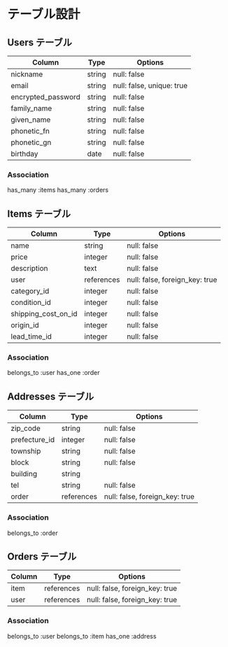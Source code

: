 # テーブル設計

## Users テーブル
|Column             |Type    |Options                  |
|-------------------|--------|-------------------------|
|nickname           |string  |null: false              |
|email              |string  |null: false, unique: true|
|encrypted_password |string  |null: false              |
|family_name        |string  |null: false              |
|given_name         |string  |null: false              |
|phonetic_fn        |string  |null: false              |
|phonetic_gn        |string  |null: false              |
|birthday           |date    |null: false              |

### Association
has_many :items
has_many :orders



## Items テーブル
|Column               |Type       |Options                       |
|---------------------|-----------|------------------------------|
|name                 |string     |null: false                   |
|price                |integer    |null: false                   |
|description          |text       |null: false                   |
|user                 |references |null: false, foreign_key: true|
|category_id          |integer    |null: false                   |
|condition_id         |integer    |null: false                   |
|shipping_cost_on_id  |integer    |null: false                   |
|origin_id            |integer    |null: false                   |
|lead_time_id         |integer    |null: false                   |

### Association
belongs_to :user
has_one :order



## Addresses テーブル
|Column           |Type       |Options                       |
|-----------------|-----------|------------------------------|
|zip_code         |string     |null: false                   | 
|prefecture_id    |integer    |null: false                   |
|township         |string     |null: false                   |
|block            |string     |null: false                   |
|building         |string     |                              |
|tel              |string     |null: false                   |
|order            |references |null: false, foreign_key: true|

### Association
belongs_to :order



## Orders テーブル
|Column           |Type       |Options                        |
|-----------------|-----------|-------------------------------|
|item             |references |null: false, foreign_key: true |
|user             |references |null: false, foreign_key: true |

### Association
belongs_to :user
belongs_to :item
has_one :address